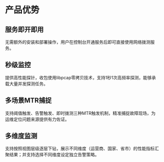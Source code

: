 #  产品优势

## 服务即开即用

无需额外的安装和部署操作，用户在控制台开通服务后即可直接使用网络拨测服务。

## 秒级监控

提供高性能探针，收包使用libpcap零拷贝技术，支持1秒1次高频率探测，能够承载大量并发探测任务。

## 多场景MTR捕捉

支持阈值触发、告警触发、即时拨测三种MTR触发机制，精准捕捉故障现场，为运维定位问题来源提供有力佐证。

## 多维度监测

支持按照视图层级逐层下钻，展示不同维度（运营商、国家、省市）的性能指标汇聚结果；并支持选择不同维度设定独立告警策略。



